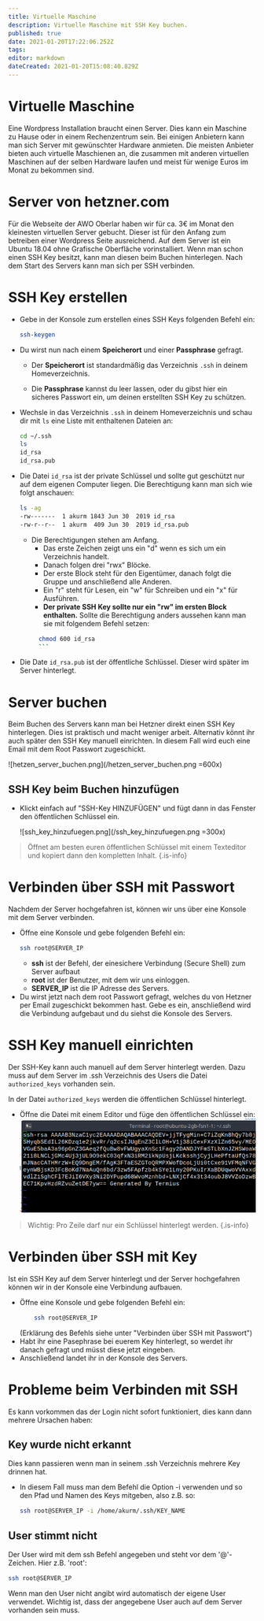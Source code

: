 ```yaml
---
title: Virtuelle Maschine
description: Virtuelle Maschine mit SSH Key buchen.
published: true
date: 2021-01-20T17:22:06.252Z
tags: 
editor: markdown
dateCreated: 2021-01-20T15:08:40.829Z
---
```


# Virtuelle Maschine
Eine Wordpress Installation braucht einen Server. Dies kann ein Maschine zu Hause oder in einem Rechenzentrum sein. Bei einigen Anbietern kann man sich Server mit gewünschter Hardware anmieten. Die meisten Anbieter bieten auch virtuelle Maschienen an, die zusammen mit anderen virtuellen Maschinen auf der selben Hardware laufen und meist für wenige Euros im Monat zu bekommen sind.

# Server von hetzner.com
Für die Webseite der AWO Oberlar haben wir für ca. 3€ im Monat den kleinesten virtuellen Server gebucht. Dieser ist für den Anfang zum betreiben einer Wordpress Seite ausreichend.
Auf dem Server ist ein Ubuntu 18.04 ohne Grafische Oberfläche vorinstalliert.
Wenn man schon einen SSH Key besitzt, kann man diesen beim Buchen hinterlegen. Nach dem Start des Servers kann man sich per SSH verbinden.


# SSH Key erstellen
- Gebe in der Konsole zum erstellen eines SSH Keys folgenden Befehl ein:
	```bash
	ssh-keygen
	```
- Du wirst nun nach einem **Speicherort** und einer **Passphrase** gefragt.
	- Der **Speicherort** ist standardmäßig das Verzeichnis `.ssh` in deinem Homeverzeichnis.

	- Die **Passphrase** kannst du leer lassen, oder du gibst hier ein sicheres Passwort ein, um deinen erstellten SSH Key zu schützen.

- Wechsle in das Verzeichnis `.ssh` in deinem Homeverzeichnis und schau dir mit `ls` eine Liste mit enthaltenen Dateien an:
	```bash
	cd ~/.ssh
	ls
	id_rsa
	id_rsa.pub
	```
- Die Datei `id_rsa` ist der private Schlüssel und sollte gut geschützt nur auf dem eigenen Computer liegen. 
Die Berechtigung kann man sich wie folgt anschauen:
	```bash
	ls -ag
	-rw-------  1 akurm 1843 Jun 30  2019 id_rsa
	-rw-r--r--  1 akurm  409 Jun 30  2019 id_rsa.pub
	```
  - Die Berechtigungen stehen am Anfang.  
      * Das erste Zeichen zeigt uns ein "d" wenn es sich um ein Verzeichnis handelt.
      * Danach folgen drei "rwx" Blöcke.
      * Der erste Block steht für den Eigentümer, danach folgt die Gruppe und anschließend alle Anderen.
      * Ein "r" steht für Lesen, ein "w" für Schreiben und ein "x" für Ausführen.
      * **Der private SSH Key sollte nur ein "rw" im ersten Block enthalten.**
      Sollte die Berechtigung anders aussehen kann man sie mit folgendem Befehl setzen: 
      ```bash
        chmod 600 id_rsa
        ```
- Die Date `id_rsa.pub` ist der öffentliche Schlüssel. Dieser wird später im Server hinterlegt.

# Server buchen
Beim Buchen des Servers kann man bei Hetzner direkt einen SSH Key hinterlegen. Dies ist praktisch und macht weniger arbeit. 
Alternativ könnt ihr auch später den SSH Key manuell einrichten. In diesem Fall wird euch eine Email mit dem Root Passwort zugeschickt.


![hetzen_server_buchen.png](/hetzen_server_buchen.png =600x)


## SSH Key beim Buchen hinzufügen
- Klickt einfach auf "SSH-Key HINZUFÜGEN" und fügt dann in das Fenster den öffentlichen Schlüssel ein.

	![ssh_key_hinzufuegen.png](/ssh_key_hinzufuegen.png =300x)


 > Öffnet am besten euren öffentlichen Schlüssel mit einem Texteditor und kopiert dann den kompletten Inhalt. 
 {.is-info}


# Verbinden über SSH mit Passwort
Nachdem der Server hochgefahren ist, können wir uns über eine Konsole mit dem Server verbinden.
- Öffne eine Konsole und gebe folgenden Befehl ein:
	```bash
	ssh root@SERVER_IP
	```
  - **ssh** ist der Befehl, der einesichere Verbindung (Secure Shell) zum Server aufbaut
  - **root** ist der Benutzer, mit dem wir uns einloggen.
  - **SERVER_IP** ist die IP Adresse des Servers.
- Du wirst jetzt nach dem root Passwort gefragt, welches du von Hetzner per Email zugeschickt bekommen hast. Gebe es ein, anschließend wird die Verbindung aufgebaut und du siehst die Konsole des Servers.
  
# SSH Key manuell einrichten
Der SSH-Key kann auch manuell auf dem Server hinterlegt werden.
Dazu muss auf dem Server im .ssh Verzeichnis des Users die Datei `authorized_keys` vorhanden sein.

In der Datei `authorized_keys` werden die öffentlichen Schlüssel hinterlegt.
- Öffne die Datei mit einem Editor und füge den öffentlichen Schlüssel ein:
![authorized_keys.png](/authorized_keys.png)
> Wichtig: Pro Zeile darf nur ein Schlüssel hinterlegt werden.
{.is-info}

# Verbinden über SSH mit Key
Ist ein SSH Key auf dem Server hinterlegt und der Server hochgefahren können wir in der Konsole eine Verbindung aufbauen.
- Öffne eine Konsole und gebe folgenden Befehl ein:
	```bash
		ssh root@SERVER_IP
	```
  (Erklärung des Befehls siehe unter "Verbinden über SSH mit Passwort")
- Habt ihr eine Pasephrase bei euerem Key hinterlegt, so werdet ihr danach gefragt und müsst diese jetzt eingeben.
- Anschließend landet ihr in der Konsole des Servers.


# Probleme beim Verbinden mit SSH
Es kann vorkommen das der Login nicht sofort funktioniert, dies kann dann mehrere Ursachen haben:

## Key wurde nicht erkannt
Dies kann passieren wenn man in seinem .ssh Verzeichnis mehrere Key drinnen hat. 
- In diesem Fall muss man dem Befehl die Option -i verwenden und so den Pfad und Namen des Keys mitgeben, also z.B. so:
	```bash
	ssh root@SERVER_IP -i /home/akurm/.ssh/KEY_NAME
	```

## User stimmt nicht
Der User wird mit dem ssh Befehl angegeben und steht vor dem '@'-Zeichen. Hier z.B. 'root':
```bash
ssh root@SERVER_IP
```
Wenn man den User nicht angibt wird automatisch der eigene User verwendet.
Wichtig ist, dass der angegebene User auch auf dem Server vorhanden sein muss.